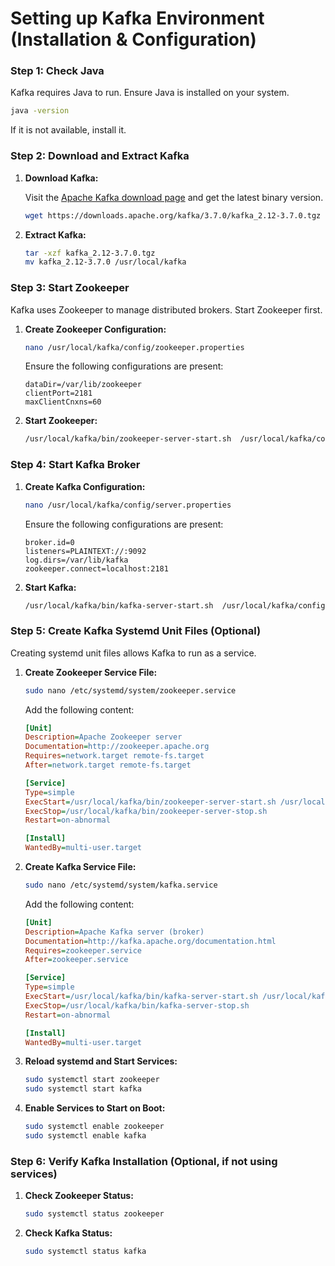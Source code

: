 # Setting up Kafka Environment (Installation & Configuration)


### Step 1: Check Java

Kafka requires Java to run. Ensure Java is installed on your system.

```sh
java -version
```
If it is not available, install it. 

### Step 2: Download and Extract Kafka

1. **Download Kafka:**

   Visit the [Apache Kafka download page](https://kafka.apache.org/downloads) and get the latest binary version.

   ```sh
   wget https://downloads.apache.org/kafka/3.7.0/kafka_2.12-3.7.0.tgz
   ```

2. **Extract Kafka:**

   ```sh
   tar -xzf kafka_2.12-3.7.0.tgz
   mv kafka_2.12-3.7.0 /usr/local/kafka
   ```

### Step 3: Start Zookeeper

Kafka uses Zookeeper to manage distributed brokers. Start Zookeeper first.

1. **Create Zookeeper Configuration:**

   ```sh
   nano /usr/local/kafka/config/zookeeper.properties
   ```

   Ensure the following configurations are present:

   ```properties
   dataDir=/var/lib/zookeeper
   clientPort=2181
   maxClientCnxns=60
   ```

2. **Start Zookeeper:**

   ```sh
   /usr/local/kafka/bin/zookeeper-server-start.sh  /usr/local/kafka/config/zookeeper.properties
   ```

### Step 4: Start Kafka Broker

1. **Create Kafka Configuration:**

   ```sh
   nano /usr/local/kafka/config/server.properties
   ```

   Ensure the following configurations are present:

   ```properties
   broker.id=0
   listeners=PLAINTEXT://:9092
   log.dirs=/var/lib/kafka
   zookeeper.connect=localhost:2181
   ```

2. **Start Kafka:**

   ```sh
   /usr/local/kafka/bin/kafka-server-start.sh  /usr/local/kafka/config/server.properties
   ```

### Step 5: Create Kafka Systemd Unit Files (Optional)

Creating systemd unit files allows Kafka to run as a service.

1. **Create Zookeeper Service File:**

   ```sh
   sudo nano /etc/systemd/system/zookeeper.service
   ```

   Add the following content:

   ```ini
   [Unit]
   Description=Apache Zookeeper server
   Documentation=http://zookeeper.apache.org
   Requires=network.target remote-fs.target
   After=network.target remote-fs.target

   [Service]
   Type=simple
   ExecStart=/usr/local/kafka/bin/zookeeper-server-start.sh /usr/local/kafka/config/zookeeper.properties
   ExecStop=/usr/local/kafka/bin/zookeeper-server-stop.sh
   Restart=on-abnormal

   [Install]
   WantedBy=multi-user.target
   ```

2. **Create Kafka Service File:**

   ```sh
   sudo nano /etc/systemd/system/kafka.service
   ```

   Add the following content:

   ```ini
   [Unit]
   Description=Apache Kafka server (broker)
   Documentation=http://kafka.apache.org/documentation.html
   Requires=zookeeper.service
   After=zookeeper.service

   [Service]
   Type=simple
   ExecStart=/usr/local/kafka/bin/kafka-server-start.sh /usr/local/kafka/config/server.properties
   ExecStop=/usr/local/kafka/bin/kafka-server-stop.sh
   Restart=on-abnormal

   [Install]
   WantedBy=multi-user.target
   ```

3. **Reload systemd and Start Services:**

   ```sh
   sudo systemctl start zookeeper
   sudo systemctl start kafka
   ```

4. **Enable Services to Start on Boot:**

   ```sh
   sudo systemctl enable zookeeper
   sudo systemctl enable kafka
   ```

### Step 6: Verify Kafka Installation (Optional, if not using services)

1. **Check Zookeeper Status:**

   ```sh
   sudo systemctl status zookeeper
   ```

2. **Check Kafka Status:**

   ```sh
   sudo systemctl status kafka
   ```
